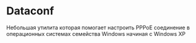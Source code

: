 Dataconf
========

Небольшая утилита которая помогает настроить PPPoE соединение в операционных системах семейства Windows начиная с Windows XP
